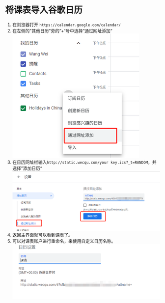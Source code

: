 #  将课表导入谷歌日历

1. 在浏览器打开 `https://calendar.google.com/calendar/` 
2. 在左侧的"其他日历"旁的”+“号中选择”通过网址添加“
![](./static/img/google_0.png)
3. 在日历网址栏输入`http://static.wecqu.com/your key.ics?_t=RANDOM`，并选择”添加日历“
![](./static/img/google_1.png)
4. 返回主界面就可以看到课表了。
5. 可以对课表账户进行重命名，来使用自定义日历名称。
![](./static/img/google_2.png)
